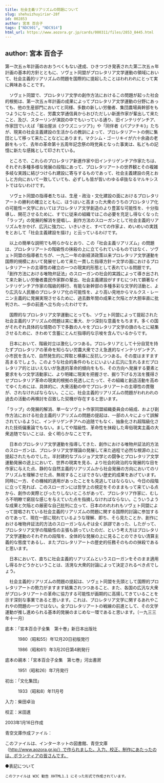 ```yaml
---
title: 社会主義リアリズムの問題について
slug: shehuizhuyiriar-28f
id: 002853
author: 宮本 百合子
tags: ["NDC901", "NDC914"]
html_url: https://www.aozora.gr.jp/cards/000311/files/2853_8445.html
---
```


## author: 宮本 百合子

第一次五ヵ年計画のおおうべくもない達成、ひきつづき発表された第二次五ヵ年計画の基本的方針とともに、ソヴェト同盟がプロレタリア文学運動の領域において、社会主義的リアリズムの問題を国際的に提起したことはわれわれにとって実に興味あることです。

　ソヴェト同盟で、プロレタリア文学の創作方法におけるこの問題が起った社会的根拠は、第一次五ヵ年計画の成果によってプロレタリア文学運動の分野にあっても、他の生産部門においてと同様、多数の新しい労働者、集団農場員幹部をもつようになったこと、労農文学通信員からおびただしい新進作家が輩出して来たこと、及び、スターリンが演説の中でもいっている通り、旧インテリゲンチア、作家団でいえば「鍛冶屋派《クウズニッツア》」や「同伴者《パプツチキ》」たちが、現実の社会主義建設の生活からの教訓によって、プロレタリアートの側に集団として移って来たことなどにあります。マクシム・ゴーリキイが六十余歳の老齢をもって、去年の革命第十五周年記念祭の時党員となった事実は、私どもの記憶に新たな感銘として印されている。

　ところで、これらのプロレタリア新進作家や旧インテリゲンチア作家たちは、それぞれ多種多様な発展の段階にあって、プロレタリアートの世界観とその複雑多岐な実践に結びつけられ建設に寄与するものであって、社会主義建設の見とおしと方向において一致していても、必ずしも皆が皆いわゆる卓抜なるマルキシストではないわけです。

　ソヴェト同盟の指導者たちは、生産・政治・文化建設の面におけるプロレタリアートの勝利の確立とともに、ほうはいと高まった大衆のうちのプロレタリア化の可能性＝文学においてはプロレタリア文学創造のより豊富な可能性を、十分指導し、開花させるために、すでに従来の組織ではこの必要を充足し得なくなった「ラップ」の発展的解消を提唱し、創作方法のスローガンとして社会主義的リアリズムをかかげ、広汎に強力に、いきいきと、すべての作家よ、めいめいの実践をとおして「社会主義建設を描け」と云っているわけです。

　以上の簡単な説明でも明らかなとおり、この「社会主義リアリズム」の問題は、プロレタリアートの階級性の抹殺の上に立てられているものではなく、ソヴェト同盟の指導者たちが、一九二一年の新経済政策以来プロレタリア文学運動を国際的規模において発展せしめて来た一貫した指導方針＝文学の面におけるプロレタリアートの主導性の確立の一つの現実的形態として表れている問題です。「創作方法における唯物弁証法」のスローガンの社会的実践によって導き出されて来た新しい労働者農民作家群の輩出、社会主義建設がすすむにつれて顕著なインテリゲンチア作家の階級的移行、有能な新幹部の多種多彩な文学的活動と、より広汎な人民層のプロレタリア化の可能性を、より高い見地からマルクス・レーニン主義的に発展実現させるために、過去数年間の成果と欠陥とが大胆率直に批判され、一歩の前進へ立ち向ったわけです。

　国際的なプロレタリア文学運動にとっても、ソヴェト同盟によって提起された社会主義的リアリズムの問題は実に重大、かつ深刻な意義をもちます。多くの国がそれぞれ具体的な情勢の下で多数の人々をプロレタリア文学の旗のもとに結集させるために、きわめて含蓄にとんだ指導的な示唆を含んでいるからです。

　日本において、階級対立は激化しつつある。プロレタリアとして十分自覚を持たずプロレタリアの革命を知らない労農大衆でさえ急進的なインテリゲンチア、小市民を含んで、自然発生的に搾取と横暴に反抗しつつある。その度はますます高まるでしょう。このような社会的条件のもとにいよいよ広汎に生れるまだプロレタリア的とはいえないが急進的革命的傾向をもち、その方向へ発展する要素と要求をもつ文学活動家に、より明確に現実を把握させ、掘り下げる方法を獲得させプロレタリア革命の現実的根拠の見透しにたって、その組織と創造活動を高めてゆくためには、具体的に、大衆活動の中でプロレタリアートの主導性の貫徹が、されなければならない。ここに、社会主義的リアリズムの問題がわれわれの過去の活動の再検討を召致した契機が存在すると思います。

「ラップ」の発展的解消、単一なソヴェト作家同盟組織委員会の結成、および創作方法における社会主義的リアリズムの問題の提起は、一部の人々によって誤解されているように、インテリゲンチアへの追随でもなく、抽象化され超階級化された技術偏重論でもない。ましてや階級性、革命性を抹殺した卑俗現実主義の大衆追随でないことは、全く明らかなことです。

　日本のプロレタリア文学運動を指導してきた、創作における唯物弁証法的方法のスローガンは、プロレタリア文学理論の発展して来た過程で必然な根源の上に提起されたものでした。半封建的なブルジョア文学との闘争とプロレタリア文学運動発展の途上において、世界の現実を見る、より社会的政治的な発展的な目を作家に与えた点、静的な自然主義的リアリズムから社会発展の方向においてのリアリズムを理解させた点、無視することはできない歴史的成果をあげています。同時に一方、その機械的適用があったことをも見逃してはならない。今日の段階に立って見れば、このスローガンには哲学上の規定をそのままもって来ている点から、創作の実際とぴったりしないところがあって、プロレタリア作家に、むしろ不明瞭で窮屈な感じを与えていた点を指摘しなければならない。こういうような成果と欠陥との厳密な自己批判に立って、日本のわれわれもソヴェト同盟によって提唱されている社会主義的リアリズムの問題に関する国際的討論に参加するのであって、現在一部に現れているような理解、即ち、そら見たことか、創作における唯物弁証法的方法のスローガンなんぞは全く誤謬であった、したがって、プロレタリア文学の階級性の主張も誤っていたのだ、という考え方はプロレタリア文学運動のそれぞれの段階を、全体的な発展の上に見ることのできない清算主義的な態度であるし、またプロレタリアートの歴史的任務そのものの抹殺であると思います。

　日本において、直ちに社会主義的リアリズムというスローガンをそのまま適用し得るかどうかということは、活溌な大衆的討論によって決定されるべき点でしょう。

　社会主義的リアリズムの問題の提起は、ソヴェト同盟を先頭として国際的プロレタリアートの勢力がますます結集されつつあること、また、各国の広汎な大衆がプロレタリアートの革命に協力する可能性が画期的に高揚してきていることを示す深刻な事業であると思います。これは、プロレタリア文学に関するあれやこれやの問題の一つではない。全プロレタリアートの戦線の前進として、その文学運動が推し進められる基本的発展のまじめな一環であると思います。〔一九三三年十一月〕













底本：「宮本百合子全集　第十巻」新日本出版社


　　　1980（昭和55）年12月20日初版発行

　　　1986（昭和61）年3月20日第4刷発行

底本の親本：「宮本百合子全集　第七巻」河出書房

　　　1951（昭和26）年7月発行

初出：「文化集団」

　　　1933（昭和8）年11月号

入力：柴田卓治

校正：米田進

2003年1月16日作成

青空文庫作成ファイル：

このファイルは、インターネットの図書館、青空文庫（http://www.aozora.gr.jp/）で作られました。入力、校正、制作にあたったのは、ボランティアの皆さんです。











●表記について


	このファイルは W3C 勧告 XHTML1.1 にそった形式で作成されています。